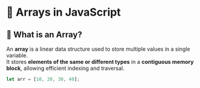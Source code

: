 # 📘 Arrays in JavaScript

## 🧩 What is an Array?

An **array** is a linear data structure used to store multiple values in a single variable.  
It stores **elements of the same or different types** in a **contiguous memory block**, allowing efficient indexing and traversal.

```js
let arr = [10, 20, 30, 40];
```
